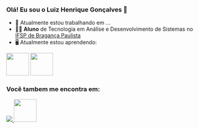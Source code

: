 ### Olá! Eu sou o Luiz Henrique Gonçalves 👋

- 🔭 Atualmente estou trabalhando em ...
- 👨‍🎓 **Aluno** de Tecnologia em Análise e Desenvolvimento de Sistemas no [IFSP de Bragança Paulista](https://bra.ifsp.edu.br/)
- 🖥️ Atualmente estou aprendendo:
<div display="inline">
 <img width="60" height="60" src="https://cdn.jsdelivr.net/gh/devicons/devicon@latest/icons/vscode/vscode-original-wordmark.svg" />
 <img width="60" height="60" src="https://cdn.jsdelivr.net/gh/devicons/devicon@latest/icons/cplusplus/cplusplus-original.svg" />
</div>      

### Você tambem me encontra em: ###
<a href="https://mail.google.com/mail/u/8/#inbox" >
<img src=" https://img.shields.io/badge/X-%23000000.svg?style=for-the-badge&logo=X&logoColor=white"/>
<img width="60" height="60" src="" />
</a>

